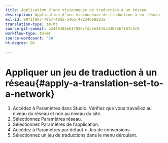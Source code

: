 ```yaml
---
title: Application d’une visionneuse de traduction à un réseau
description: Application d’une visionneuse de traduction à un réseau
exl-id: 99f1f007-79a7-49da-a466-472346e9503a
translation-type: tm+mt
source-git-commit: a2449482e617939cfda7e367da34875bf187c4c9
workflow-type: tm+mt
source-wordcount: '60'
ht-degree: 0%

---
```


# Appliquer un jeu de traduction à un réseau{#apply-a-translation-set-to-a-network}

1. Accédez à Paramètres dans Studio. Vérifiez que vous travaillez au niveau du réseau et non au niveau du site.
1. Sélectionnez Paramètres réseau.
1. Sélectionnez Paramètres de l’application.
1. Accédez à Paramètres par défaut > Jeu de conversions.
1. Sélectionnez un jeu de traductions dans le menu déroulant.
